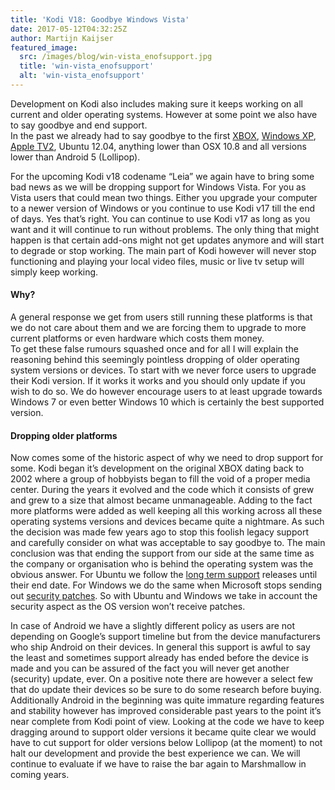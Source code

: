 ```yaml
---
title: 'Kodi V18: Goodbye Windows Vista'
date: 2017-05-12T04:32:25Z
author: Martijn Kaijser
featured_image:
  src: /images/blog/win-vista_enofsupport.jpg
  title: 'win-vista_enofsupport'
  alt: 'win-vista_enofsupport'
---
```

Development on Kodi also includes making sure it keeps working on all current and older operating systems. However at some point we also have to say goodbye and end support.   
In the past we already had to say goodbye to the first [XBOX](https://kodi.tv/article/farewell-xbox), [Windows XP](https://kodi.tv/article/end-windows-xp), [Apple TV2](https://kodi.tv/article/farewell-future-apple-tv2-development), Ubuntu 12.04, anything lower than OSX 10.8 and all versions lower than Android 5 (Lollipop).

 For the upcoming Kodi v18 codename “Leia” we again have to bring some bad news as we will be dropping support for Windows Vista. For you as Vista users that could mean two things. Either you upgrade your computer to a newer version of Windows or you continue to use Kodi v17 till the end of days. Yes that’s right. You can continue to use Kodi v17 as long as you want and it will continue to run without problems. The only thing that might happen is that certain add-ons might not get updates anymore and will start to degrade or stop working. The main part of Kodi however will never stop functioning and playing your local video files, music or live tv setup will simply keep working.

 #### Why?

 A general response we get from users still running these platforms is that we do not care about them and we are forcing them to upgrade to more current platforms or even hardware which costs them money.  
To get these false rumours squashed once and for all I will explain the reasoning behind this seemingly pointless dropping of older operating system versions or devices. To start with we never force users to upgrade their Kodi version. If it works it works and you should only update if you wish to do so. We do however encourage users to at least upgrade towards Windows 7 or even better Windows 10 which is certainly the best supported version.

 #### Dropping older platforms

 Now comes some of the historic aspect of why we need to drop support for some. Kodi began it’s development on the original XBOX dating back to 2002 where a group of hobbyists began to fill the void of a proper media center. During the years it evolved and the code which it consists of grew and grew to a size that almost became unmanageable. Adding to the fact more platforms were added as well keeping all this working across all these operating systems versions and devices became quite a nightmare. As such the decision was made few years ago to stop this foolish legacy support and carefully consider on what was acceptable to say goodbye to. The main conclusion was that ending the support from our side at the same time as the company or organisation who is behind the operating system was the obvious answer. For Ubuntu we follow the [long term support](https://wiki.ubuntu.com/LTS) releases until their end date. For Windows we do the same when Microsoft stops sending out [security patches](https://docs.microsoft.com/lifecycle/faq/windows). So with Ubuntu and Windows we take in account the security aspect as the OS version won’t receive patches.

 In case of Android we have a slightly different policy as users are not depending on Google’s support timeline but from the device manufacturers who ship Android on their devices. In general this support is awful to say the least and sometimes support already has ended before the device is made and you can be assured of the fact you will never get another (security) update, ever. On a positive note there are however a select few that do update their devices so be sure to do some research before buying. Additionally Android in the beginning was quite immature regarding features and stability however has improved considerable past years to the point it’s near complete from Kodi point of view. Looking at the code we have to keep dragging around to support older versions it became quite clear we would have to cut support for older versions below Lollipop (at the moment) to not halt our development and provide the best experience we can. We will continue to evaluate if we have to raise the bar again to Marshmallow in coming years.

 